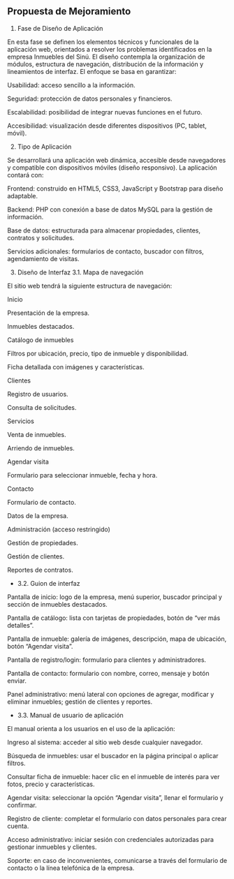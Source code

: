 ## Propuesta de Mejoramiento
1. Fase de Diseño de Aplicación

En esta fase se definen los elementos técnicos y funcionales de la aplicación web, orientados a resolver los problemas identificados en la empresa Inmuebles del Sinú. El diseño contempla la organización de módulos, estructura de navegación, distribución de la información y lineamientos de interfaz.
El enfoque se basa en garantizar:

Usabilidad: acceso sencillo a la información.

Seguridad: protección de datos personales y financieros.

Escalabilidad: posibilidad de integrar nuevas funciones en el futuro.

Accesibilidad: visualización desde diferentes dispositivos (PC, tablet, móvil).

2. Tipo de Aplicación

Se desarrollará una aplicación web dinámica, accesible desde navegadores y compatible con dispositivos móviles (diseño responsivo). La aplicación contará con:

Frontend: construido en HTML5, CSS3, JavaScript y Bootstrap para diseño adaptable.

Backend: PHP con conexión a base de datos MySQL para la gestión de información.

Base de datos: estructurada para almacenar propiedades, clientes, contratos y solicitudes.

Servicios adicionales: formularios de contacto, buscador con filtros, agendamiento de visitas.

3. Diseño de Interfaz
3.1. Mapa de navegación

El sitio web tendrá la siguiente estructura de navegación:

Inicio

Presentación de la empresa.

Inmuebles destacados.

Catálogo de inmuebles

Filtros por ubicación, precio, tipo de inmueble y disponibilidad.

Ficha detallada con imágenes y características.

Clientes

Registro de usuarios.

Consulta de solicitudes.

Servicios

Venta de inmuebles.

Arriendo de inmuebles.

Agendar visita

Formulario para seleccionar inmueble, fecha y hora.

Contacto

Formulario de contacto.

Datos de la empresa.

Administración (acceso restringido)

Gestión de propiedades.

Gestión de clientes.

Reportes de contratos.

- 3.2. Guion de interfaz

Pantalla de inicio: logo de la empresa, menú superior, buscador principal y sección de inmuebles destacados.

Pantalla de catálogo: lista con tarjetas de propiedades, botón de “ver más detalles”.

Pantalla de inmueble: galería de imágenes, descripción, mapa de ubicación, botón “Agendar visita”.

Pantalla de registro/login: formulario para clientes y administradores.

Pantalla de contacto: formulario con nombre, correo, mensaje y botón enviar.

Panel administrativo: menú lateral con opciones de agregar, modificar y eliminar inmuebles; gestión de clientes y reportes.

- 3.3. Manual de usuario de aplicación

El manual orienta a los usuarios en el uso de la aplicación:

Ingreso al sistema: acceder al sitio web desde cualquier navegador.

Búsqueda de inmuebles: usar el buscador en la página principal o aplicar filtros.

Consultar ficha de inmueble: hacer clic en el inmueble de interés para ver fotos, precio y características.

Agendar visita: seleccionar la opción “Agendar visita”, llenar el formulario y confirmar.

Registro de cliente: completar el formulario con datos personales para crear cuenta.

Acceso administrativo: iniciar sesión con credenciales autorizadas para gestionar inmuebles y clientes.

Soporte: en caso de inconvenientes, comunicarse a través del formulario de contacto o la línea telefónica de la empresa.
